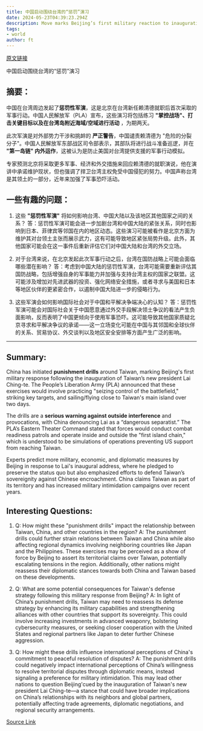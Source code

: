```yaml
---
title: 中国启动围绕台湾的“惩罚”演习
date: 2024-05-23T04:39:23.294Z
description: Move marks Beijing’s first military reaction to inauguration of Taiwan’s president
tags: 
- world
author: ft
---
```


[原文链接](https://ft.com/content/e64ca81b-c028-4204-a0b6-1b5182ee8bec)

中国启动围绕台湾的“惩罚”演习

## 摘要： 

中国在台湾周边发起了**惩罚性军演**，这是北京在台湾新任赖清德就职后首次采取的军事行动。中国人民解放军（PLA）宣布，这些演习将包括练习 **"掌控战场"、打击关键目标以及在台湾岛附近海域/空域进行活动** ，为期两天。

此次军演是对外部势力干涉和挑衅的 **严正警告**，中国谴责赖清德为 "危险的分裂分子"。中国人民解放军东部战区司令部表示，其部队将进行战斗准备巡逻，并在 **"第一岛链" 内外运作**，这被认为是防止美国对台湾提供支援的军事行动模拟。

专家预测北京将采取更多军事、经济和外交措施来回应赖清德的就职演说，他在演讲中承诺维护现状，但也强调了捍卫台湾主权免受中国侵犯的努力。中国声称台湾是其领土的一部分，近年来加强了军事恐吓活动。 

## 一些有趣的问题：

1. 这些 **"惩罚性军演"** 将如何影响台湾、中国大陆以及该地区其他国家之间的关系？
   答：惩罚性军演可能会进一步加剧台湾和中国大陆的紧张关系，同时也影响到日本、菲律宾等邻国在内的地区动态。这些演习可能被看作是北京方面为维护其对台领土主张而展示武力，这有可能导致地区紧张局势升级。此外，其他国家可能会在这一事件后重新评估它们对中国大陆和台湾的外交立场。

2. 对于台湾来说，在北京发起此次军事行动之后，台湾在国防战略上可能会面临哪些潜在影响？
   答：考虑到中国大陆的惩罚性军演，台湾可能需要重新评估其国防战略，包括增强自身的军事能力并加强与支持台湾主权的国家之联盟。这可能涉及增加对先进武器的投资、强化网络安全措施，或者寻求与美国和日本等地区伙伴的更紧密合作，以遏制中国大陆进一步的侵略行为。

3. 这些军演会如何影响国际社会对于中国和平解决争端决心的认知？
   答：惩罚性军演可能会对国际社会关于中国愿意通过外交手段解决领土争议的看法产生负面影响，反而表明了中国更倾向于使用军事恐吓。这可能导致其他国家质疑北京寻求和平解决争议的承诺——这一立场变化可能在中国与其邻国和全球伙伴的关系、贸易协议、外交谈判以及地区安全安排等方面产生广泛的影响。

---

## Summary:
China has initiated **punishment drills** around Taiwan, marking Beijing's first military response following the inauguration of Taiwan’s new president Lai Ching-te. The People’s Liberation Army (PLA) announced that these exercises would involve practicing "seizing control of the battlefield," striking key targets, and sailing/flying close to Taiwan's main island over two days.

The drills are a **serious warning against outside interference** and provocations, with China denouncing Lai as a “dangerous separatist.” The PLA’s Eastern Theater Command stated that forces would conduct combat readiness patrols and operate inside and outside the "first island chain," which is understood to be simulations of operations preventing US support from reaching Taiwan.

Experts predict more military, economic, and diplomatic measures by Beijing in response to Lai's inaugural address, where he pledged to preserve the status quo but also emphasized efforts to defend Taiwan’s sovereignity against Chinese encroachment. China claims Taiwan as part of its territory and has increased military intimidation campaigns over recent years.

## Interesting Questions:
1. Q: How might these "punishment drills" impact the relationship between Taiwan, China, and other countries in the region?
   A: The punishment drills could further strain relations between Taiwan and China while also affecting regional dynamics involving neighboring countries like Japan and the Philippines. These exercises may be perceived as a show of force by Beijing to assert its territorial claims over Taiwan, potentially escalating tensions in the region. Additionally, other nations might reassess their diplomatic stances towards both China and Taiwan based on these developments.
   
2. Q: What are some potential consequences for Taiwan's defense strategy following this military response from Beijing?
   A: In light of China’s punishment drills, Taiwan may need to reassess its defense strategy by enhancing its military capabilities and strengthening alliances with other countries that support its sovereignty. This could involve increasing investments in advanced weaponry, bolstering cybersecurity measures, or seeking closer cooperation with the United States and regional partners like Japan to deter further Chinese aggression.
   
3. Q: How might these drills influence international perceptions of China's commitment to peaceful resolution of disputes?
   A: The punishment drills could negatively impact international perceptions of China’s willingness to resolve territorial disputes through diplomatic means, instead signaling a preference for military intimidation. This may lead other nations to question Beijing'cued by the inauguration of Taiwan's new president Lai Ching-te—a stance that could have broader implications on China’s relationships with its neighbors and global partners, potentially affecting trade agreements, diplomatic negotiations, and regional security arrangements.

[Source Link](https://ft.com/content/e64ca81b-c028-4204-a0b6-1b5182ee8bec)

